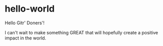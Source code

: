 # hello-world
Hello Gitr' Doners'! 

I can't wait to make something GREAT that will hopefully create a positive impact in the world.
